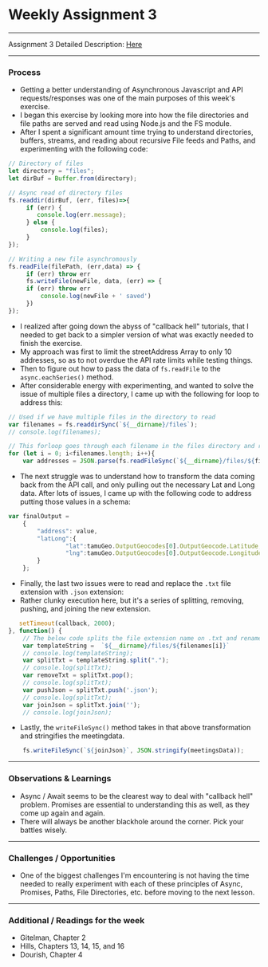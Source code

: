 # Weekly Assignment 3
---
Assignment 3 Detailed Description: [Here](https://github.com/leeallennyc/data-structures-fall-2020/blob/master/week1/week3_assignment.md)

--- 
### Process
* Getting a better understanding of Asynchronous Javascript and API requests/responses was one of the main purposes of this week's exercise.
* I began this exercise by looking more into how the file directories and file paths are served and read using Node.js and the FS module. 
* After I spent a significant amount time trying to understand directories, buffers, streams, and reading about recursive File feeds and Paths, and experimenting with the following code: 
```js
// Directory of files
let directory = "files";
let dirBuf = Buffer.from(directory);

// Async read of directory files
fs.readdir(dirBuf, (err, files)=>{
     if (err) {
        console.log(err.message);
     } else {
         console.log(files);
     }
});

// Writing a new file asynchromously
fs.readFile(filePath, (err,data) => {
     if (err) throw err
     fs.writeFile(newFile, data, (err) => {
     if (err) throw err
         console.log(newFile + ' saved')
     })
});
```

* I realized after going down the abyss of "callback hell" tutorials, that I needed to get back to a simpler version of what was exactly needed to finish the exercise. 
* My approach was first to limit the streetAddress Array to only 10 addresses, so as to not overdue the API rate limits while testing things. 
* Then to figure out how to pass the data of `fs.readFile` to the `async.eachSeries()` method.
* After considerable energy with experimenting, and wanted to solve the issue of multiple files a directory, I came up with the following for loop to address this:

```js
// Used if we have multiple files in the directory to read
var filenames = fs.readdirSync(`${__dirname}/files`); 
// console.log(filenames);

// This forloop goes through each filename in the files directory and reads each file and return its contents.
for (let i = 0; i<filenames.length; i++){
    var addresses = JSON.parse(fs.readFileSync(`${__dirname}/files/${filenames[i]}`));

```  
 * The next struggle was to understand how to transform the data coming back from the API call, and only pulling out the necessary Lat and Long data. After lots of issues, I came up with the following code to address putting those values in a schema:

```js
var finalOutput =
    {
        "address": value,
        "latLong":{
                "lat":tamuGeo.OutputGeocodes[0].OutputGeocode.Latitude,
                "lng":tamuGeo.OutputGeocodes[0].OutputGeocode.Longitude
        }
    };
```

* Finally, the last two issues were to read and replace the `.txt` file extension with `.json` extension:
* Rather clunky execution here, but it's a series of splitting, removing, pushing, and joining the new extension.
```js
   setTimeout(callback, 2000);
}, function() {
    // The below code splits the file extension name on .txt and renames a new file with .json as extension. 
    var templateString =  `${__dirname}/files/${filenames[i]}`
    // console.log(templateString);
    var splitTxt = templateString.split(".");
    // console.log(splitTxt);
    var removeTxt = splitTxt.pop();
    // console.log(splitTxt);
    var pushJson = splitTxt.push('.json');
    // console.log(splitTxt);
    var joinJson = splitTxt.join('');
    // console.log(joinJson);
```

* Lastly, the `writeFileSync()` method takes in that above transformation and stringifies the meetingdata.

```js
    fs.writeFileSync(`${joinJson}`, JSON.stringify(meetingsData));
```
--- 
### Observations & Learnings
* Async / Await seems to be the clearest way to deal with "callback hell" problem. Promises are essential to understanding this as well, as they come up again and again.
* There will always be another blackhole around the corner. Pick your battles wisely. 
---
### Challenges / Opportunities
* One of the biggest challenges I'm encountering is not having the time needed to really experiment with each of these principles of Async, Promises, Paths, File Directories, etc. before moving to the next lesson.  
---
### Additional / Readings for the week
* Gitelman, Chapter 2
* Hills, Chapters 13, 14, 15, and 16
* Dourish, Chapter 4

